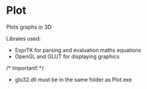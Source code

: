 Plot
====

Plots graphs in 3D

Libraies used:
  - ExprTK for parsing and evaluation maths equations
  - OpenGL and GLUT for displaying graphics
  
/* Important! */
  - glu32.dll must be in the same folder as Plot.exe

